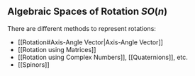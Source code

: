 ## Algebraic Spaces of Rotation $SO(n)$

There are different methods to represent rotations:

- [[Rotation#Axis-Angle Vector|Axis-Angle Vector]]
- [[Rotation using Matrices]]
- [[Rotation using Complex Numbers]], [[Quaternions]], etc.
- [[Spinors]]
